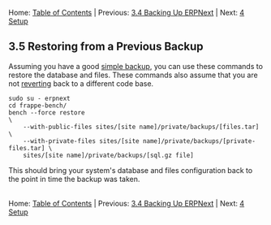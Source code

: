 Home: [Table of Contents](../README.md "Table of Contents") | Previous: [3.4 Backing Up ERPNext](backup "Backing Up ERPNext") | Next: [4 Setup](../setup/setup "Setup")

## 3.5 Restoring from a Previous Backup

Assuming you have a good [simple backup](backup#Simple "Backing Up ERPNext"), you can use these commands to restore the database and files. These commands also assume that you are not [reverting](revert "Reverting to an Older Version") back to a different code base.

    sudo su - erpnext
    cd frappe-bench/
    bench --force restore                                                          \
        --with-public-files sites/[site name]/private/backups/[files.tar]          \
        --with-private-files sites/[site name]/private/backups/[private-files.tar] \
        sites/[site name]/private/backups/[sql.gz file]

This should bring your system's database and files configuration back to the point in time the backup was taken.<br /><br />

Home: [Table of Contents](../README.md "Table of Contents") | Previous: [3.4 Backing Up ERPNext](backup "Backing Up ERPNext") | Next: [4 Setup](../setup/setup "Setup")
